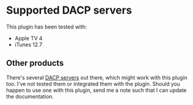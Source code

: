 # Supported DACP servers

This plugin has been tested with:

* Apple TV 4
* iTunes 12.7

## Other products

There's several [DACP servers](https://en.wikipedia.org/wiki/Digital_Audio_Control_Protocol) out there, which might work with this plugin too. I've not tested them or integrated them with the plugin. Should you happen to use one with this plugin, send me a note such that I can update the documentation.